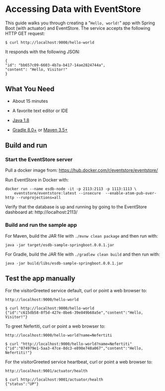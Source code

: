 # Accessing Data with EventStore 

This guide walks you through creating a "`Hello, world!`" app with Spring
Boot (with actuator) and EventStore. The service accepts the following HTTP GET request:

``` [source,sh]
$ curl http://localhost:9000/hello-world
```


It responds with the following JSON:

``` [source,json]
{
"id": "bb657c09-6603-4b7a-b417-14ae2824744a",
"content": "Hello, Visitor!"
}
```

## What You Need

* About 15 minutes

* A favorite text editor or IDE

* [Java 1.8 ](https://openjdk.org/projects/jdk8/)

* [Gradle 8.0+](https://gradle.org/install/) or [Maven 3.5+](https://maven.apache.org/download.cgi)


## Build and run

### Start the EventStore server

Pull a docker image from: https://hub.docker.com/r/eventstore/eventstore/

Run EventStore in Docker with: 
``` [source,sh]
docker run --name esdb-node -it -p 2113:2113 -p 1113:1113 \
    eventstore/eventstore:latest --insecure  --enable-atom-pub-over-http --runprojections=all
```

Verify that the database is up and running by going to the EventStore dashboard at: http://localhost:2113/


### Build and run the sample app

For Maven, build the JAR file with `./mvnw clean package` and then run with:
``` [source,sh]
java -jar target/esdb-sample-springboot.0.0.1.jar
```

For Gradle, build the JAR file with `./gradlew clean build` and then run with:
``` [source,sh]
java -jar build/libs/esdb-sample-springboot.0.0.1.jar
```

## Test the app manually

For the visitorGreeted service default, curl or point a web browser to:
```
http://localhost:9000/hello-world
```

``` [source,bash]
$ curl http://localhost:9000/hello-world
{"id":"c615db58-8f5d-427e-8be6-39e849b68a5e","content":"Hello, Visitor!"}
```


To greet Nefertiti, curl or point a web browser to:
```
http://localhost:9000/hello-world?name=Nefertiti
```

``` [source,bash]
$ curl "http://localhost:9000/hello-world?name=Nefertiti"
{"id":"074979e1-5aa3-47ce-8dc3-e898e748a067","content":"Hello, Nefertiti!"}
```

For the visitorGreeted service heartbeat, curl or point a web browser to:
```
http://localhost:9001/actuator/health
```

``` [source,bash]
$ curl http://localhost:9001/actuator/health
{"status":"UP"}
```


